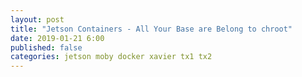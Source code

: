 ```yaml
---
layout: post
title: "Jetson Containers - All Your Base are Belong to chroot"
date: 2019-01-21 6:00
published: false
categories: jetson moby docker xavier tx1 tx2
---
```

